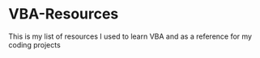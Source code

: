 # VBA-Resources

This is my list of resources I used to learn VBA and as a reference for my coding projects
